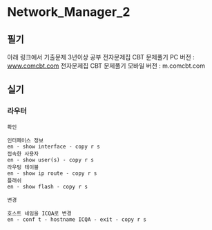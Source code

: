 # Network_Manager_2
## 필기

아래 링크에서 기출문제 3년이상 공부
전자문제집 CBT 문제풀기 PC 버전 : www.comcbt.com
전자문제집 CBT 문제풀기 모바일 버전 : m.comcbt.com

## 실기
### 라우터
`확인`
```
인터페이스 정보
en - show interface - copy r s
접속한 사용자
en - show user(s) - copy r s
라우팅 테이블
en - show ip route - copy r s
플래쉬
en - show flash - copy r s
```
`변경`
```
호스트 네임을 ICQA로 변경
en - conf t - hostname ICQA - exit - copy r s

```
